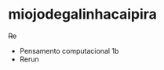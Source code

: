 # miojodegalinhacaipira
<strike>Re</strike>
<ul>
  <li>Pensamento computacional 1b </li>
  <li>Rerun</li>
  </ul>
